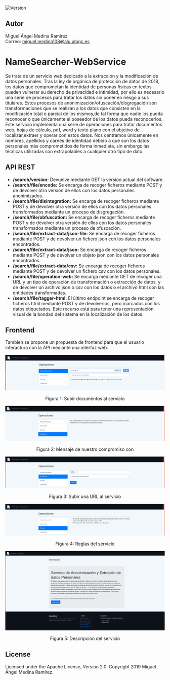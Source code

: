 ![Version](https://img.shields.io/badge/version-1.0-brightgreen.svg?style=flat-square)

## Autor
Miguel Ángel Medina Ramírez <br>
Correo: miguel.medina108@alu.ulpgc.es

# NameSearcher-WebService
Se trata de un servicio web dedicado a la extracción y la modificación de datos personales. Tras la ley de orgánica de protección de datos de 2018, los datos que comprometan la identidad de personas físicas en textos pueden vulnerar su derecho de privacidad e intimidad, por ello es necesario una serie de procesos para tratar los datos sin poner en riesgo a sus titulares. Estos procesos de anonimización/ofuscación/disgregación son transformaciones que se realizan a los datos que consisten en la modificación total o parcial de los mismos,de tal forma que nadie los pueda reconocer o que únicamente el poseedor de los datos pueda reconocerlos. Este servicio implementa una serie de operaciones para tratar documentos web, hojas de cálculo, pdf, word y texto plano con el objetivo de localizar,extraer y operar con estos datos. Nos centramos únicamente en nombres, apellidos y carnés de identidad debido a que son los datos personales más comprometidos de forma inmediata, sin embargo las técnicas utilizadas son extrapolables a cualquier otro tipo de dato.

## API REST
- **/search/version:** Devuelve mediante GET la version actual del software.
- **/search/file/encode:** Se encarga de recoger ficheros mediante POST y de devolver
otra versión de ellos con los datos personales anonimizados.
- **/search/file/disintegration:** Se encarga de recoger ficheros mediante POST y de
devolver otra versión de ellos con los datos personales transformados mediante un
proceso de disgregación.
- **/search/file/obfuscation:** Se encarga de recoger ficheros mediante POST y de devolver otra versión de ellos con los datos personales transformados mediante un
proceso de ofuscación.
- **/search/file/extract-data/json-file:** Se encarga de recoger ficheros mediante POST y
de devolver un fichero json con los datos personales encontrados.
- **/search/file/extract-data/json:** Se encarga de recoger ficheros mediante POST y de
devolver un objeto json con los datos personales encontrados.
- **/search/file/extract-data/csv:** Se encarga de recoger ficheros mediante POST y de
devolver un fichero csv con los datos personales.
- **/search/file/operation-web:** Se encarga mediante GET de recoger una URL y un
tipo de operación de transformación o extracción de datos, y de devolver un archivo
json o csv con los datos o el archivo html con las entidades transformadas.
- **/search/file/tagger-html:** El último endpoint se encarga de recoger ficheros html
mediante POST y de devolverlos, pero marcados con los datos etiquetados. Este
recurso está para tener una representación visual de la bondad del sistema en la
localización de los datos.

## Frontend

Tambien se propone un propuesta de frontend para que el usuario interactura con la API mediante una interfaz web.


<p align="center">
  <img src="media/operations_documents.png" alt="documentos">
</p>
<p align="center">
  Figura 1: Subir documentos al servicio
</p>

<p align="center">
  <img src="media/operations_law.png" alt="legislación">
</p>
<p align="center">
  Figura 2: Mensaje de nuestro compromiso con 
</p>

<p align="center">
  <img src="media/operations_url.png" alt="url">
</p>
<p align="center">
  Figura 3: Subir una URL al servicio
</p>

<p align="center">
  <img src="media/operations_rules.png" alt="normas">
</p>
<p align="center">
  Figura 4: Reglas del servicio
</p>

<p align="center">
  <img src="media/information.png" alt="información">
</p>
<p align="center">
  Figura 5: Descripción del servicio
</p>


## License
Licensed under the Apache License, Version 2.0. Copyright 2019 Miguel Ángel Medina Ramírez.
